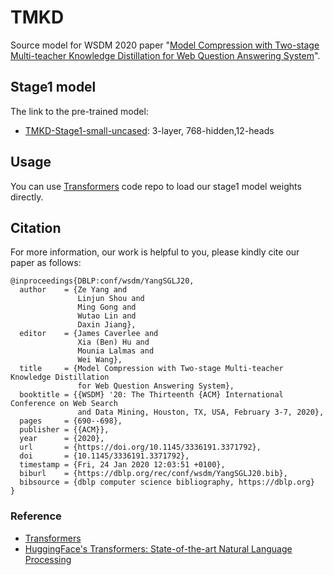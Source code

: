 # TMKD
Source model for WSDM 2020 paper "[Model Compression with Two-stage Multi-teacher Knowledge Distillation for Web Question Answering System](https://arxiv.org/abs/1910.08381)". 

## Stage1 model
The link to the pre-trained model:
- [TMKD-Stage1-small-uncased](https://drive.google.com/open?id=1PUr1UOKWpUlsIqAMLnRzXxaOPhfXerVe): 3-layer, 768-hidden,12-heads

## Usage
You can use [Transformers](https://github.com/huggingface/transformers) code repo to load our stage1 model weights directly. 

## Citation
For more information, our work is helpful to you, please kindly cite our paper as follows:
```
@inproceedings{DBLP:conf/wsdm/YangSGLJ20,
  author    = {Ze Yang and
               Linjun Shou and
               Ming Gong and
               Wutao Lin and
               Daxin Jiang},
  editor    = {James Caverlee and
               Xia (Ben) Hu and
               Mounia Lalmas and
               Wei Wang},
  title     = {Model Compression with Two-stage Multi-teacher Knowledge Distillation
               for Web Question Answering System},
  booktitle = {{WSDM} '20: The Thirteenth {ACM} International Conference on Web Search
               and Data Mining, Houston, TX, USA, February 3-7, 2020},
  pages     = {690--698},
  publisher = {{ACM}},
  year      = {2020},
  url       = {https://doi.org/10.1145/3336191.3371792},
  doi       = {10.1145/3336191.3371792},
  timestamp = {Fri, 24 Jan 2020 12:03:51 +0100},
  biburl    = {https://dblp.org/rec/conf/wsdm/YangSGLJ20.bib},
  bibsource = {dblp computer science bibliography, https://dblp.org}
}
```

### Reference
* [Transformers](https://github.com/huggingface/transformers)
* [HuggingFace's Transformers: State-of-the-art Natural Language Processing](https://arxiv.org/abs/1910.03771)
